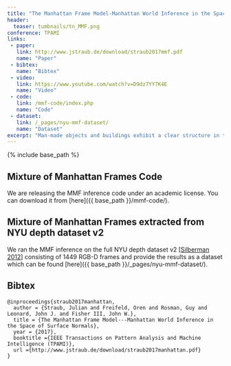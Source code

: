 ```yaml
---
title: "The Manhattan Frame Model-Manhattan World Inference in the Space of Surface Normals"
header:
  teaser: tumbnails/tn_MMF.png
conference: TPAMI
links: 
 - paper: 
   link: http://www.jstraub.de/download/straub2017mmf.pdf
   name: "Paper"
 - bibtex: 
   name: "Bibtex"
 - video: 
   link: https://www.youtube.com/watch?v=D9dz7YY7K4E
   name: "Video"
 - code: 
   link: /mmf-code/index.php
   name: "Code"
 - dataset: 
   link: /_pages/nyu-mmf-dataset/
   name: "Dataset"
excerpt: "Man-made objects and buildings exhibit a clear structure in the form of orthogonal and parallel planes. This observation, commonly referred to as the Manhattan-world (MW) model, has been widely exploited in computer vision and robotics. At both larger and smaller scales, the scale of a city, indoor scenes or smaller objects, a more flexible model is merited. Here, we propose a novel probabilistic model that describes scenes as mixtures of Manhattan Frames (MF) - sets of orthogonal and parallel planes."
---
```


{% include base_path %}

## Mixture of Manhattan Frames Code

We are releasing the MMF inference code under an academic license. You
can download it from
[here]({{ base_path }}/mmf-code/).

## Mixture of Manhattan Frames extracted from NYU depth dataset v2

We ran the MMF inference on the full NYU depth dataset v2 [[Silberman
2012](http://cs.nyu.edu/~silberman/datasets/nyu_depth_v2.html)]
consisting of 1449 RGB-D frames and provide the results as a dataset
which can be found
[here]({{ base_path }}/_pages/nyu-mmf-dataset/).

## Bibtex <a id="bibtex"></a>
```
@inproceedings{straub2017manhattan,
  author = {Straub, Julian and Freifeld, Oren and Rosman, Guy and Leonard, John J. and Fisher III, John W.},
  title = {The Manhattan Frame Model---Manhattan World Inference in the Space of Surface Normals},
  year = {2017},
  booktitle ={IEEE Transactions on Pattern Analysis and Machine Intelligence (TPAMI)},
  url ={http://www.jstraub.de/download/straub2017manhattan.pdf}
}
```

